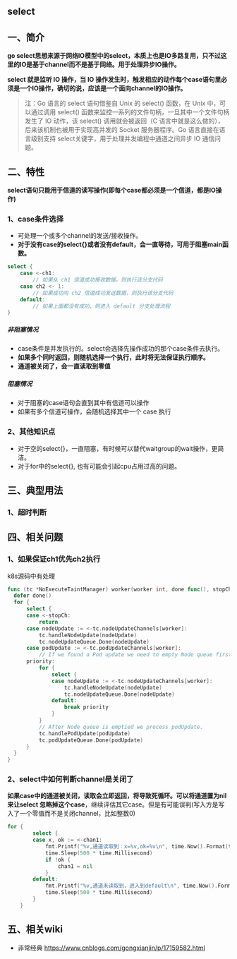 ## select

## 一、简介
**go select思想来源于网络IO模型中的select，本质上也是IO多路复用，只不过这里的IO是基于channel而不是基于网络。用于处理异步IO操作。**

**select 就是监听 IO 操作，当 IO 操作发生时，触发相应的动作每个case语句里必须是一个IO操作，确切的说，应该是一个面向channel的IO操作。**

> 注：Go 语言的 select 语句借鉴自 Unix 的 select() 函数，在 Unix 中，可以通过调用 select() 函数来监控一系列的文件句柄，一旦其中一个文件句柄发生了 IO 动作，该 select() 调用就会被返回（C 语言中就是这么做的），后来该机制也被用于实现高并发的 Socket 服务器程序。Go 语言直接在语言级别支持 select关键字，用于处理并发编程中通道之间异步 IO 通信问题。

## 二、特性

**select语句只能用于信道的读写操作(即每个case都必须是一个信道，都是IO操作)**

### 1、case条件选择

* 可处理一个或多个channel的发送/接收操作。
* **对于没有case的select{}或者没有default，会一直等待，可用于阻塞main函数。**

```go
select {
    case <-ch1:
        // 如果从 ch1 信道成功接收数据，则执行该分支代码
    case ch2 <- 1:
        // 如果成功向 ch2 信道成功发送数据，则执行该分支代码
    default:
        // 如果上面都没有成功，则进入 default 分支处理流程
}
```

##### 非阻塞情况
* case条件是并发执行的。select会选择先操作成功的那个case条件去执行。
* **如果多个同时返回，则随机选择一个执行，此时将无法保证执行顺序。**
* **通道被关闭了，会一直读取到零值**

##### 阻塞情况
* 对于阻塞的case语句会直到其中有信道可以操作
* 如果有多个信道可操作，会随机选择其中一个 case 执行

### 2、其他知识点
* 对于空的select{}，一直阻塞，有时候可以替代waitgroup的wait操作，更简洁。
* 对于for中的select{}, 也有可能会引起cpu占用过高的问题。
## 三、典型用法
### 1、超时判断

## 四、相关问题

### 1、如果保证ch1优先ch2执行

k8s源码中有处理

```go
func (tc *NoExecuteTaintManager) worker(worker int, done func(), stopCh <-chan struct{}) {
  defer done()
  for {
      select {
      case <-stopCh:
          return
      case nodeUpdate := <-tc.nodeUpdateChannels[worker]:
          tc.handleNodeUpdate(nodeUpdate)
          tc.nodeUpdateQueue.Done(nodeUpdate)
      case podUpdate := <-tc.podUpdateChannels[worker]:
          // If we found a Pod update we need to empty Node queue first.
      priority:
          for {
              select {
              case nodeUpdate := <-tc.nodeUpdateChannels[worker]:
                  tc.handleNodeUpdate(nodeUpdate)
                  tc.nodeUpdateQueue.Done(nodeUpdate)
              default:
                  break priority
              }
          }
          // After Node queue is emptied we process podUpdate.
          tc.handlePodUpdate(podUpdate)
          tc.podUpdateQueue.Done(podUpdate)
      }
  }
}
```
### 2、select中如何判断channel是关闭了

**如果case中的通道被关闭，读取会立即返回，将导致死循环。可以将通道置为nil来让select 忽略掉这个case**，继续评估其它case。但是有可能误判(写入方是写入了一个零值而不是关闭channel，比如整数0)

```go
for {
		select {
		case x, ok := <-chan1:
			fmt.Printf("%v,通道读取到：x=%v,ok=%v\n", time.Now().Format(timestamp), x, ok)
			time.Sleep(500 * time.Millisecond)
			if !ok {
				chan1 = nil
			}
		default:
			fmt.Printf("%v,通道未读取到，进入到default\n", time.Now().Format(timestamp))
			time.Sleep(500 * time.Millisecond)
		}
	}
```



## 五、相关wiki

- 非常经典 https://www.cnblogs.com/gongxianjin/p/17159582.html
